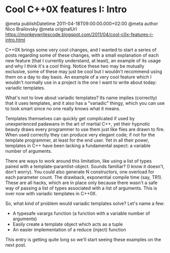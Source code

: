 # Cool C++0X features I: Intro

@meta publishDatetime 2011-04-18T09:00:00.000+02:00
@meta author Nico Brailovsky
@meta originalUrl https://monkeywritescode.blogspot.com/2011/04/cool-c0x-features-i-intro.html

C++0X brings some very cool changes, and I wanted to start a series of posts regarding some of these changes, with a small explanation of each new feature (that I currently understand, at least), an example of its usage and why I think it's a cool thing. Notice these two may be mutually exclusive, some of these may just be cool but I wouldn't recommend using them on a day to day basis. An example of a very cool feature which I wouldn't normally use in a project is the one I want to write about today: variadic templates.

What's not to love about variadic templates? Its name implies (correctly) that it uses templates, and it also has a "variadic" thingy, which you can use to look smart since no one really knows what it means.

Templates themselves can quickly get complicated if used by unexperienced padawans in the art of martial C++, yet their hypnotic beauty draws every programmer to use them just like flies are drawn to fire. When used correctly they can produce very elegant code; if not for the template programmer, at least for the end user. Yet in all their power, templates in C++ have been lacking a fundamental aspect: a variable number of arguments.

There are ways to work around this limitation, like using a list of types paired with a template-paramlist-object. Sounds familiar? (I know it doesn't, don't worry). You could also generate N constructors, one overload for each parameter count. The drawback, exponential compile time (say, TR1). These are all hacks, which are in place only because there wasn't a safe way of passing a list of types associated with a list of arguments. This is over now with variadic templates in C++0X.

So, what kind of problem would variadic templates solve? Let's name a few:
* A typesafe varargs function (a function with a variable number of arguments)
* Easily create a template object which acts as a tuple
* An easier implementation of a reduce (inject) function

This entry is getting quite long so we'll start seeing these examples on the next post.

